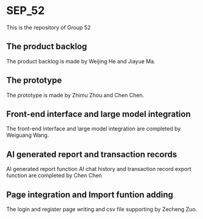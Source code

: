 # SEP_52
This is the repository of Group 52
## The product backlog
The product backlog is made by Weijing He and Jiayue Ma.
## The prototype
The prototype is made by Zhimu Zhou and Chen Chen.
## Front-end interface and large model integration
The front-end interface and large model integration are completed by Weiguang Wang.
## AI generated report and transaction records
AI generated report function AI chat history and transaction record export function are completed by Chen Chen
## Page integration and Import funtion adding
The login and register page writing and csv file supporting by Zecheng Zuo.
